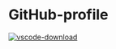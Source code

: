 # GitHub-profile

[![vscode-download](https://img.sheilds.io/static/VSCode&download-blue?style=plastic&logo=visual-studio-code)](https://code.visualstudio.com/)
